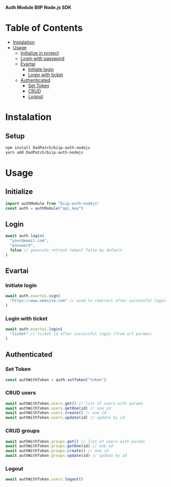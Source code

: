 **Auth Module BIIP Node.js SDK**

# Table of Contents
- [Instalation](#instalation)
- [Usage](#usage)
  * [Initialize in project](#initialize)
  * [Login with password](#login)
  * [Evartai](#evartai)
    + [Initiate login](#initiate-login)
    + [Login with ticket](#login-with-ticket)
  * [Authenticated](#authenticated)
    + [Set Token](#set-token)
    + [CRUD](#crud)
    + [Logout](#logout)

# Instalation 
## Setup

```bash
npm install DadPatch/biip-auth-nodejs
yarn add DadPatch/biip-auth-nodejs
```

# Usage

## Initialize

```js
import authModule from "biip-auth-nodejs"
const auth = authModule("api_key")
```

## Login

```js
await auth.login(
  "your@email.com",
  "password",
  false // generate refresh token? false by default
)
```

## Evartai

### Initiate login

```js
await auth.evartai.sign(
  "https://www.website.com" // used to redirect after successful login
)
```

### Login with ticket 

```js
await auth.evartai.login(
  "ticket" // ticket id after successful login (from url params)
)
```

## Authenticated

### Set Token

```js
const authWithToken = auth.setToken("token")
```
### CRUD users

```js
await authWithToken.users.get() // list of users with params
await authWithToken.users.getOne(id) // one id
await authWithToken.users.create() // one id
await authWithToken.users.update(id) // update by id
```
### CRUD groups

```js
await authWithToken.groups.get() // list of users with params
await authWithToken.groups.getOne(id) // one id
await authWithToken.groups.create() // one id
await authWithToken.groups.update(id) // update by id
```

### Logout

```js
await authWithToken.users.logout()
```